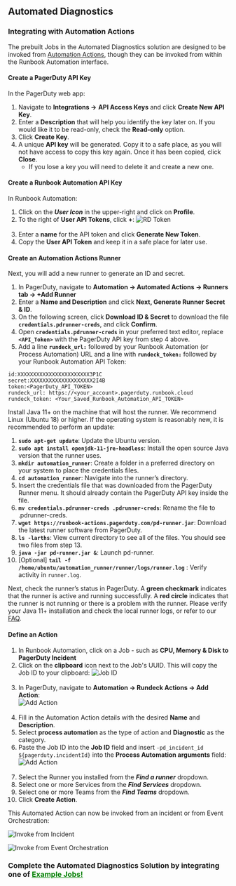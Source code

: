 ## Automated Diagnostics

### Integrating with Automation Actions

The prebuilt Jobs in the Automated Diagnostics solution are designed to be invoked from [Automation Actions](https://www.pagerduty.com/platform/automation/actions/), though they can be invoked from within the Runbook Automation interface.

#### Create a PagerDuty API Key
In the PagerDuty web app:

1. Navigate to **Integrations ->**  **API Access Keys** and click **Create New API Key**. 
2. Enter a **Description** that will help you identify the key later on. If you would like it to be read-only, check the **Read-only** option. 
3. Click **Create Key**. 
4. A unique **API key** will be generated. Copy it to a safe place, as you will not have access to copy this key again. Once it has been copied, click **Close**. 
   * If you lose a key you will need to delete it and create a new one.

#### Create a Runbook Automation API Key
In Runbook Automation:

1. Click on the _**User Icon**_ in the upper-right and click on **Profile**. 
2. To the right of **User API Tokens**, click **+**:
![RD Token](@assets/img/solutions-pd-diag-k8s-rd-token.png)<br><br>
3. Enter a **name** for the API token and click **Generate New Token**. 
4. Copy the **User API Token** and keep it in a safe place for later use.

#### Create an Automation Actions Runner
Next, you will add a new runner to generate an ID and secret.

1. In PagerDuty, navigate to **Automation -> Automated Actions -> Runners tab -> +Add Runner** 
2. Enter a **Name and Description** and click **Next, Generate Runner Secret & ID**. 
3. On the following screen, click **Download ID & Secret** to download the file **`credentials.pdrunner-creds`**, and click **Confirm**. 
4. Open **`credentials.pdrunner-creds`** in your preferred text editor, replace **`<API_Token>`** with the PagerDuty API key from step 4 above.
5. Add a line **`rundeck_url:`** followed by your Runbook Automation (or Process Automation) URL and a line with **`rundeck_token:`** followed by your Runbook Automation API Token:
```
id:XXXXXXXXXXXXXXXXXXXXXXX3P1C
secret:XXXXXXXXXXXXXXXXXXXX2I4B
token:<PagerDuty_API_TOKEN>
rundeck_url: https://<your_account>.pagerduty.runbook.cloud
rundeck_token: <Your_Saved_Runbook_Automation_API_TOKEN>
```
Install Java 11+ on the machine that will host the runner. We recommend Linux (Ubuntu 18) or higher. If the operating system is reasonably new, it is recommended to perform an update:
1. **`sudo apt-get update`**: Update the Ubuntu version. 
2. **`sudo apt install openjdk-11-jre-headless`**: Install the open source Java version that the runner uses. 
3. **`mkdir automation_runner`**: Create a folder in a preferred directory on your system to place the credentials files. 
4. **`cd automation_runner`**: Navigate into the runner’s directory. 
5. Insert the credentials file that was downloaded from the PagerDuty Runner menu. It should already contain the PagerDuty API key inside the file. 
6. **`mv credentials.pdrunner-creds .pdrunner-creds`**: Rename the file to .pdrunner-creds. 
7. **`wget https://runbook-actions.pagerduty.com/pd-runner.jar`**: Download the latest runner software from PagerDuty. 
8. **`ls -larths`**: View current directory to see all of the files. You should see two files from step 13. 
9. **`java -jar pd-runner.jar &`**: Launch pd-runner. 
10. [Optional] **`tail -f /home/ubuntu/automation_runner/runner/logs/runner.log`** : Verify activity in `runner.log`.

Next, check the runner’s status in PagerDuty. A **green checkmark** indicates that the runner is active and running successfully. 
A **red circle** indicates that the runner is not running or there is a problem with the runner. Please verify your Java 11+ installation and check the local runner logs, or refer to our [FAQ](https://support.pagerduty.com/docs/automation-actions#faq).

#### Define an Action

1. In Runbook Automation, click on a Job - such as **CPU, Memory & Disk to PagerDuty Incident**
2. Click on the **clipboard** icon next to the Job's UUID. This will copy the Job ID to your clipboard:
![Job ID](@assets/img/solutions-auto-diag-job-id.png)<br><br>
3. In PagerDuty, navigate to **Automation -> Rundeck Actions -> Add Action**:
<br>![Add Action](@assets/img/solutions-pd-diag-k8s-add-action.png)<br><br>
4. Fill in the Automation Action details with the desired **Name** and **Description**. 
5. Select **process automation** as the type of action and **Diagnostic** as the category.
6. Paste the Job ID into the **Job ID** field and insert `-pd_incident_id ${pagerduty.incidentId}` into the **Process Automation arguments** field:
![Add Action](@assets/img/solutions-auto-diag-define-action.png)<br><br>
7. Select the Runner you installed from the **_Find a runner_** dropdown.
8. Select one or more Services from the **_Find Services_** dropdown.
9. Select one or more Teams from the **_Find Teams_** dropdown.
10. Click **Create Action**.

This Automated Action can now be invoked from an incident or from Event Orchestration:

![**Invoke from Incident**](@assets/img/solutions-auto-diag-run-action.png)

![**Invoke from Event Orchestration**](@assets/img/solutions-auto-diag-event-orchestration.png)

### **Complete the Automated Diagnostics Solution by integrating one of [<span style="color:green"><ins>Example Jobs!</ins></span>](/learning/solutions/automated-diagnostics/linux-diagnostics-example.html)**